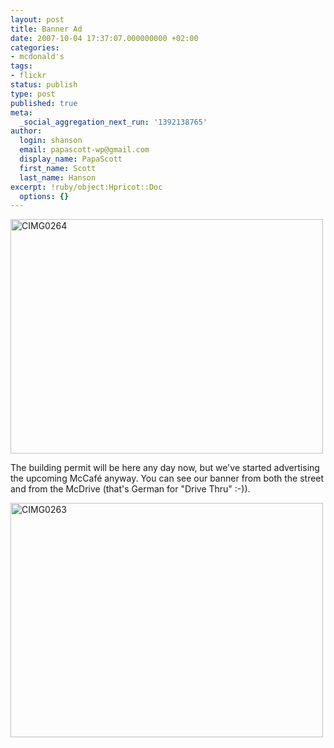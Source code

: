 ```yaml
---
layout: post
title: Banner Ad
date: 2007-10-04 17:37:07.000000000 +02:00
categories:
- mcdonald's
tags:
- flickr
status: publish
type: post
published: true
meta:
  _social_aggregation_next_run: '1392138765'
author:
  login: shanson
  email: papascott-wp@gmail.com
  display_name: PapaScott
  first_name: Scott
  last_name: Hanson
excerpt: !ruby/object:Hpricot::Doc
  options: {}
---
```

<p><a href="http://www.flickr.com/photos/51035717986@N01/1484417758" title="View 'CIMG0264' on Flickr.com"><img src="http://farm2.static.flickr.com/1137/1484417758_fdc9203116.jpg" alt="CIMG0264" border="0" width="500" height="375" /></a></p>
<p>The building permit will be here any day now, but we've started advertising the upcoming McCaf&eacute; anyway. You can see our banner from both the street and from the McDrive (that's German for "Drive Thru" :-)).</p>
<p><a href="http://www.flickr.com/photos/51035717986@N01/1483634259" title="View 'CIMG0263' on Flickr.com"><img src="http://farm2.static.flickr.com/1350/1483634259_b91262370b.jpg" alt="CIMG0263" border="0" width="500" height="375" /></a></p>
